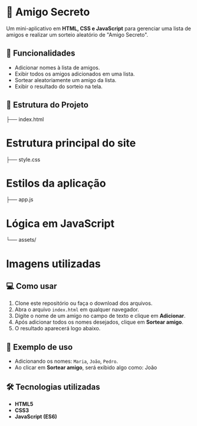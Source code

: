 # 🎁 Amigo Secreto

Um mini-aplicativo em **HTML, CSS e JavaScript** para gerenciar uma lista de amigos e realizar um sorteio aleatório de "Amigo Secreto".  

## 🚀 Funcionalidades
- Adicionar nomes à lista de amigos.
- Exibir todos os amigos adicionados em uma lista.
- Sortear aleatoriamente um amigo da lista.
- Exibir o resultado do sorteio na tela.

## 📂 Estrutura do Projeto
├── index.html
# Estrutura principal do site
├── style.css 
# Estilos da aplicação
├── app.js 
# Lógica em JavaScript
└── assets/ 
# Imagens utilizadas
## 💻 Como usar
1. Clone este repositório ou faça o download dos arquivos.
2. Abra o arquivo `index.html` em qualquer navegador.
3. Digite o nome de um amigo no campo de texto e clique em **Adicionar**.
4. Após adicionar todos os nomes desejados, clique em **Sortear amigo**.
5. O resultado aparecerá logo abaixo.

## 📸 Exemplo de uso
- Adicionando os nomes: `Maria`, `João`, `Pedro`.
- Ao clicar em **Sortear amigo**, será exibido algo como: João

## 🛠️ Tecnologias utilizadas
- **HTML5**  
- **CSS3**  
- **JavaScript (ES6)**
